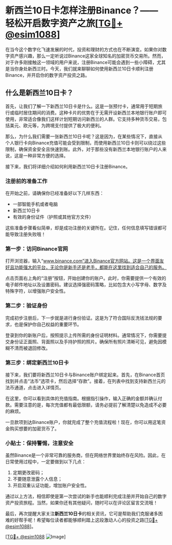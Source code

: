 # 新西兰10日卡怎样注册Binance？——轻松开启数字资产之旅[[TG💪+ @esim1088](https://t.me/s/esim1088)]

在当今这个数字化飞速发展的时代，投资和理财的方式也在不断演变。如果你对数字资产感兴趣，那么一定听说过Binance这家全球知名的加密货币交易所。然而，对于许多刚接触这一领域的用户来说，注册Binance可能会遇到一些小障碍，尤其是当你身处新西兰时。今天，我们就来聊聊如何使用新西兰10日卡顺利注册Binance，并开启你的数字资产投资之路。

## 什么是新西兰10日卡？

首先，让我们了解一下新西兰10日卡是什么。这是一张预付卡，通常用于短期旅行或临时居住期间的消费。这种卡片的优势在于无需开设新西兰本地银行账户即可使用，非常适合像我们这样计划短期访问新西兰的人群。它支持多种货币交易，包括美元、欧元等，为跨境支付提供了极大的便利。

那么，为什么我们需要一张新西兰10日卡呢？这是因为，在某些情况下，直接从个人银行卡向Binance充值可能会受到限制，而使用新西兰10日卡则可以绕过这些限制，确保资金安全且快速到账。此外，对于那些没有新西兰本地银行账户的人来说，这是一种非常方便的选择。

接下来，我们将详细介绍如何利用新西兰10日卡注册Binance。

### 注册前的准备工作

在开始之前，请确保你已经准备好以下几样东西：
- 一部智能手机或者电脑
- 新西兰10日卡
- 有效的身份证件（护照或其他官方文件）

这些准备步骤看似简单，却是成功注册的关键所在。记住，任何信息填写错误都可能导致注册失败哦！

### 第一步：访问Binance官网

打开浏览器，输入“www.binance.com”进入Binance官方网站。这是一个界面友好且功能强大的平台，无论你是新手还是老手，都能在这里找到适合自己的服务。

点击页面右上角的“注册”按钮，开始创建你的账户。此时，你需要提供一个有效的电子邮件地址以及设置密码。建议选择强密码策略，比如包含大小写字母、数字及特殊字符，以增强账户安全性。

### 第二步：验证身份

完成初步注册后，下一步就是进行身份验证。这是为了符合国际反洗钱法规的要求，也是保护你自己权益的重要环节。

登录到你的新账户后，按照提示上传所需的身份证明材料。通常情况下，你需要提交身份证正面照、背面照以及手持护照的照片。确保所有照片清晰可见，避免因模糊不清而被退回修改。

### 第三步：绑定新西兰10日卡

接下来，我们要将新西兰10日卡与Binance账户绑定起来。首先，在Binance首页找到并点击“法币”选项卡，然后选择“存款”。接着，在列表中找到支持新西兰元的法币通道，点击进入详情页。

在这里，你可以看到具体的充值指南。根据指引操作，输入正确的金额并确认付款。需要注意的是，每次充值都有最低限额，请务必提前了解清楚以免造成不必要的麻烦。

一旦款项到达Binance账户，你就完成了整个充值流程啦！现在，你可以用这笔资金购买想要的加密货币了。

### 小贴士：保持警惕，注意安全

虽然Binance是一个非常可靠的服务商，但在网络世界里始终存在风险。因此，在日常使用过程中，一定要做到以下几点：
1. 定期更改密码；
2. 不要随意泄露个人信息；
3. 开启双重认证功能，增加账户安全性。

通过以上方法，相信即使是第一次尝试的新手也能顺利完成注册并开始自己的数字资产投资旅程。当然，如果你还有其他疑问，随时可以在评论区留言交流哦！

最后，再次提醒大家关注**新西兰10日卡**的相关资讯，它可是帮助我们克服诸多困难的好帮手呢！希望每位读者都能够顺利踏上这段激动人心的投资之路[[TG💪+ @esim1088](https://t.me/s/esim1088)]。

[[TG💪+ @esim1088](https://t.me/s/esim1088) ![Image](https://i.postimg.cc/4NQfJmqS/Snipaste-2025-05-13-00-14-12.png)]